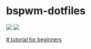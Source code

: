 # bspwm-dotfiles
<img src="https://raw.githubusercontent.com/siduck76/bspwm-dotfiles/main/screenshots/cover.png"> 
<img src="https://github.com/siduck76/bspwm-dotfiles/blob/main/screenshots/co.png">

   <a href ="https://siduck76.github.io/bspwm-dotfiles/"> # tutorial for beginners </a> 
